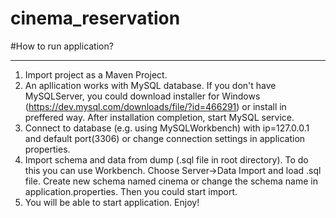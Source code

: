 # cinema_reservation
#How to run application?<hr>
1. Import project as a Maven Project.  
2. An apllication works with MySQL database. If you don't have MySQLServer, you could download installer for Windows (https://dev.mysql.com/downloads/file/?id=466291) or install in preffered way. After installation completion, start MySQL service.  
3. Connect to database (e.g. using MySQLWorkbench) with ip=127.0.0.1 and default port(3306) or change connection settings in application properties.  
4. Import schema and data from dump (.sql file in root directory). To do this you can use Workbench. Choose Server->Data Import and load .sql file. Create new schema named cinema or change the schema name in application.properties. Then you could start import.  
5. You will be able to start application. Enjoy!  
